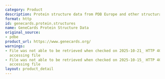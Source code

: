 ```yaml
---
category: Product
description: Protein structure data from PDB Europe and other structural databases
format: http
id: genecards.protein.structures
name: GeneCards Protein Structure Data
original_source:
- pdbe
product_url: https://www.genecards.org/
warnings:
- File was not able to be retrieved when checked on 2025-10-21_ HTTP 403 error when
  accessing file
- File was not able to be retrieved when checked on 2025-10-15_ HTTP 403 error when
  accessing file
layout: product_detail
---
```

